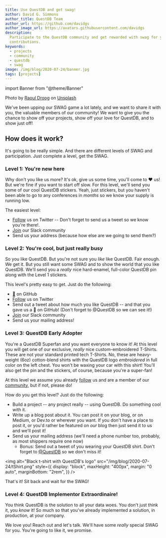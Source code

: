 ```yaml
---
title: Use QuestDB and get swag!
author: David G. Simmons
author_title: QuestDB Team
author_url: https://github.com/davidgs
author_image_url: https://avatars.githubusercontent.com/davidgs
description:
  Participate to the QuestDB community and get rewarded with swag for your
  contributions.
keywords:
  - projects
  - community
  - questdb
  - swag
image: /img/blog/2020-07-24/banner.jpg
tags: [projects]
---
```


import Banner from "@theme/Banner"

<Banner alt="Grey cat wearing mirrored sunglasses" height={483} src="/img/blog/2020-07-24/banner.jpg" width={362}>
  Photo by <a href="https://unsplash.com/photos/yMSecCHsIBc">Raoul Droog</a> on <a href="https://unsplash.com">Unsplash</a>
</Banner>

We've been upping our SWAG game a lot lately, and we want to share it with you,
the valuable members of our community! We want to give you the chance to show
off your projects, show off your love for QuestDB, and to show just off!

<!-- truncate -->

## How does it work?

It's going to be really simple. And there are different levels of SWAG and
participation. Just complete a level, get the SWAG.

### Level 1: You're new here

Why don't you like us more? It's ok, give us some time, you'll come to ❤️ us!
But we're fine if you want to start off slow. For this level, we'll send you
some of our cool QuestDB stickers. Yeah, just stickers, but you haven't been
able to go to any conferences in _months_ so we know your supply is running low.

The easiest level:

- [Follow](https://twitter.com/intent/follow?screen_name=QuestDB) us on Twitter
  -- Don't forget to send us a tweet so we know you're there!.
- [Join]({@slackUrl@}) our Slack community
- Send us your address (because how else are we going to send them?)

### Level 2: You're cool, but just really busy

So you like QuestDB. But you're not sure you _like_ like QuestDB. Fair enough.
We get it. But you still want some SWAG and to show the world that you like
QuestDB. We'll send you a _really_ nice hard-enamel, full-color QuestDB pin
along with the Level 1 stickers.

This level's pretty easy to get. Just do the following:

- [🌟](https://github.com/questdb/questdb) on GitHub
- [Follow](https://twitter.com/intent/follow?screen_name=QuestDB) us on Twitter
- Send out a tweet about how much you like QuestDB -- and that you gave us a 🌟
  on GitHub! (Don't forget to @QuestDB so we can see it!)
- [Join]({@slackUrl@}) our Slack community
- Send us your mailing address!

### Level 3: QuestDB Early Adopter

You're a QuestDB Superfan and you want everyone to know it! At this level you
will get one of our exclusive, _really_ nice custom-embroidered T-Shirts. These
are not your standard printed tech T-Shirts. No, these are heavy-weight (6oz)
cotton-blend shirts with the QuestDB logo _embroidered_ in full color on the
left chest. You won't be waxing your car with this shirt! You'll also get the
pin and the stickers, of course, because you're a super-fan!

At this level we assume you already
[follow](https://twitter.com/intent/follow?screen_name=QuestDB) us and are a
member of our [community]({@slackUrl@}), but if not, please do!

How do you get this level? Just do the following:

- Build a project -- any project really -- using QuestDB. Do something cool with
  it.
- Write up a blog post about it. You can post it on your blog, or on Medium, or
  Dev.to or wherever you want. If you don't have a place to post it, or you'd
  rather be featured on _our_ blog then just send it to us and we'll post it!
- Send us your mailing address (we'll need a phone number too, probably, as most
  shippers require one now)
  - Bonus: Send out a tweet of you wearing your QuestDB shirt. Don't forget to
    [@QuestDB](https://twitter.com/intent/follow?screen_name=QuestDB) so we
    don't miss it!

<img alt="Black t-shirt with QuestDB's logo"
src="/img/blog/2020-07-24/tShirt.png" style={{
    display: "block",
    maxHeight: "400px",
    margin: "0 auto",
    marginBottom: "2rem",
  }} />

That's it! Sit back and wait for the SWAG!

### Level 4: QuestDB Implementor Extraordinaire!

You think QuestDB is the solution to all your data woes. You don't just think
it, you _know_ it! So much so that you've already implemented a solution, in
production, at your company.

We love you! Reach out and let's talk. We'll have some _really_ special SWAG for
you. You're going to like it, we promise.
